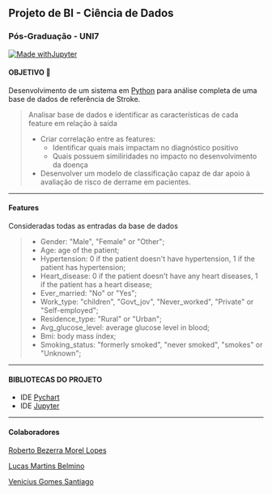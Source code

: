 ## __Projeto de BI - Ciência de Dados__
### __Pós-Graduação - UNI7__

[![Made withJupyter](https://img.shields.io/badge/Made%20with-Jupyter-orange?style=for-the-badge&logo=Jupyter)](https://jupyter.org/try)

#### OBJETIVO 🤔
Desenvolvimento de um sistema em [Python](https://docs.python.org/3/) para análise completa de uma base de dados de referência de Stroke. 

>  Analisar base de dados e identificar as características de cada feature em relação à saída
> - Criar correlação entre as features:
>     - Identificar quais mais impactam no diagnóstico positivo
>     - Quais possuem similiridades no impacto no desenvolvimento da doença
> - Desenvolver um modelo de classificação capaz de dar apoio à avaliação de risco de derrame em pacientes.

----------------------------

#### Features 
Consideradas todas as entradas da base de dados
> - Gender: "Male", "Female" or "Other";
> - Age: age of the patient;
> - Hypertension: 0 if the patient doesn't have hypertension, 1 if the patient has hypertension;
> - Heart_disease: 0 if the patient doesn't have any heart diseases, 1 if the patient has a heart disease;
> - Ever_married: "No" or "Yes";
> - Work_type: "children", "Govt_jov", "Never_worked", "Private" or "Self-employed";
> - Residence_type: "Rural" or "Urban";
> - Avg_glucose_level: average glucose level in blood;
> - Bmi: body mass índex;
> - Smoking_status: "formerly smoked", "never smoked", "smokes" or "Unknown";

----------------------------

#### BIBLIOTECAS DO PROJETO
* IDE [ Pychart ](https://www.jetbrains.com/pt-br/pycharm/)
* IDE [ Jupyter ](https://jupyter.org/)

----------------------------
#### Colaboradores
[ Roberto Bezerra Morel Lopes ](https://www.linkedin.com/in/roberto-morel-6b9065193/)

[ Lucas Martins Belmino ](https://www.linkedin.com/in/)

[ Venicius Gomes Santiago ](https://www.linkedin.com/)
